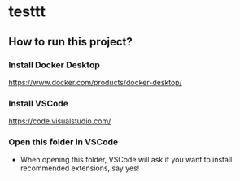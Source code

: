 # testtt

## How to run this project?

### Install Docker Desktop

https://www.docker.com/products/docker-desktop/

### Install VSCode

https://code.visualstudio.com/

### Open this folder in VSCode

- When opening this folder, VSCode will ask if you want to install recommended extensions, say yes!